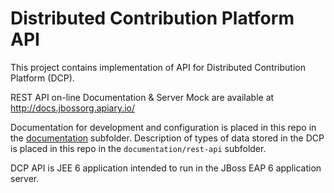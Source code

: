 Distributed Contribution Platform API
=====================================

This project contains implementation of API for Distributed Contribution Platform (DCP).

REST API on-line Documentation & Server Mock are available at <http://docs.jbossorg.apiary.io/>

Documentation for development and configuration is placed in this repo in the [documentation](documentation) subfolder.
Description of types of data stored in the DCP is placed in this repo in the `documentation/rest-api` subfolder.

DCP API is JEE 6 application intended to run in the JBoss EAP 6 application server.